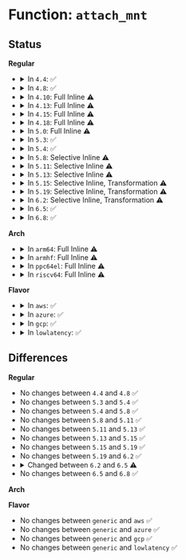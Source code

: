 # Function: <code>attach_mnt</code>

## Status
<b>Regular</b>
<ul>
<li>
<details>
<summary>In <code>4.4</code>: ✅</summary>

```c
void attach_mnt(struct mount *mnt, struct mount *parent, struct mountpoint *mp);
```

**Collision:** Unique Static

**Inline:** No

**Transformation:** False

**Instances:**

```
In fs/namespace.c (ffffffff8122dd10)
Location: fs/namespace.c:862
Inline: False
Direct callers:
  - fs/namespace.c:attach_recursive_mnt
  - fs/namespace.c:SyS_pivot_root
  - fs/namespace.c:SyS_pivot_root
```
**Symbols:**

```
ffffffff8122dd10-ffffffff8122dda6: attach_mnt (STB_LOCAL)
```
</details>
</li>
<li>
<details>
<summary>In <code>4.8</code>: ✅</summary>

```c
void attach_mnt(struct mount *mnt, struct mount *parent, struct mountpoint *mp);
```

**Collision:** Unique Static

**Inline:** No

**Transformation:** False

**Instances:**

```
In fs/namespace.c (ffffffff81256500)
Location: fs/namespace.c:862
Inline: False
Direct callers:
  - fs/namespace.c:SyS_pivot_root
  - fs/namespace.c:SyS_pivot_root
  - fs/namespace.c:attach_recursive_mnt
```
**Symbols:**

```
ffffffff81256500-ffffffff81256596: attach_mnt (STB_LOCAL)
```
</details>
</li>
<li>
<details>
<summary>In <code>4.10</code>: Full Inline ⚠️</summary>

**Collision:** Unique Static

**Inline:** Full

**Transformation:** False

**Instances:**

```
In fs/namespace.c (ffffffff8126bc26)
Location: fs/namespace.c:870
Inline: True
Inline callers:
  - fs/namespace.c:SyS_pivot_root
  - fs/namespace.c:SyS_pivot_root
  - fs/namespace.c:attach_recursive_mnt
  - fs/namespace.c:copy_tree
  - fs/namespace.c:mnt_change_mountpoint
```
</details>
</li>
<li>
<details>
<summary>In <code>4.13</code>: Full Inline ⚠️</summary>

**Collision:** Unique Static

**Inline:** Full

**Transformation:** False

**Instances:**

```
In fs/namespace.c (ffffffff812793ff)
Location: fs/namespace.c:871
Inline: True
Inline callers:
  - fs/namespace.c:SyS_pivot_root
  - fs/namespace.c:SyS_pivot_root
  - fs/namespace.c:attach_recursive_mnt
  - fs/namespace.c:copy_tree
  - fs/namespace.c:mnt_change_mountpoint
```
</details>
</li>
<li>
<details>
<summary>In <code>4.15</code>: Full Inline ⚠️</summary>

**Collision:** Unique Static

**Inline:** Full

**Transformation:** False

**Instances:**

```
In fs/namespace.c (ffffffff8129be3f)
Location: fs/namespace.c:938
Inline: True
Inline callers:
  - fs/namespace.c:SyS_pivot_root
  - fs/namespace.c:SyS_pivot_root
  - fs/namespace.c:attach_recursive_mnt
  - fs/namespace.c:copy_tree
  - fs/namespace.c:mnt_change_mountpoint
```
</details>
</li>
<li>
<details>
<summary>In <code>4.18</code>: Full Inline ⚠️</summary>

**Collision:** Unique Static

**Inline:** Full

**Transformation:** False

**Instances:**

```
In fs/namespace.c (ffffffff812c1f6e)
Location: fs/namespace.c:948
Inline: True
Inline callers:
  - fs/namespace.c:__ia32_sys_pivot_root
  - fs/namespace.c:__ia32_sys_pivot_root
  - fs/namespace.c:__x64_sys_pivot_root
  - fs/namespace.c:__x64_sys_pivot_root
  - fs/namespace.c:attach_recursive_mnt
  - fs/namespace.c:copy_tree
  - fs/namespace.c:mnt_change_mountpoint
```
</details>
</li>
<li>
<details>
<summary>In <code>5.0</code>: Full Inline ⚠️</summary>

**Collision:** Unique Static

**Inline:** Full

**Transformation:** False

**Instances:**

```
In fs/namespace.c (ffffffff812d720e)
Location: fs/namespace.c:860
Inline: True
Inline callers:
  - fs/namespace.c:__ia32_sys_pivot_root
  - fs/namespace.c:__ia32_sys_pivot_root
  - fs/namespace.c:__x64_sys_pivot_root
  - fs/namespace.c:__x64_sys_pivot_root
  - fs/namespace.c:attach_recursive_mnt
  - fs/namespace.c:copy_tree
  - fs/namespace.c:mnt_change_mountpoint
```
</details>
</li>
<li>
<details>
<summary>In <code>5.3</code>: ✅</summary>

```c
void attach_mnt(struct mount *mnt, struct mount *parent, struct mountpoint *mp);
```

**Collision:** Unique Static

**Inline:** No

**Transformation:** False

**Instances:**

```
In fs/namespace.c (ffffffff812ef800)
Location: fs/namespace.c:858
Inline: False
Direct callers:
  - fs/namespace.c:__ia32_sys_pivot_root
  - fs/namespace.c:__ia32_sys_pivot_root
  - fs/namespace.c:__x64_sys_pivot_root
  - fs/namespace.c:__x64_sys_pivot_root
  - fs/namespace.c:attach_recursive_mnt
  - fs/namespace.c:copy_tree
  - fs/namespace.c:mnt_change_mountpoint
```
**Symbols:**

```
ffffffff812ef800-ffffffff812ef858: attach_mnt (STB_LOCAL)
```
</details>
</li>
<li>
<details>
<summary>In <code>5.4</code>: ✅</summary>

```c
void attach_mnt(struct mount *mnt, struct mount *parent, struct mountpoint *mp);
```

**Collision:** Unique Static

**Inline:** No

**Transformation:** False

**Instances:**

```
In fs/namespace.c (ffffffff813012d0)
Location: fs/namespace.c:858
Inline: False
Direct callers:
  - fs/namespace.c:__ia32_sys_pivot_root
  - fs/namespace.c:__ia32_sys_pivot_root
  - fs/namespace.c:__x64_sys_pivot_root
  - fs/namespace.c:__x64_sys_pivot_root
  - fs/namespace.c:attach_recursive_mnt
  - fs/namespace.c:copy_tree
  - fs/namespace.c:mnt_change_mountpoint
```
**Symbols:**

```
ffffffff813012d0-ffffffff81301328: attach_mnt (STB_LOCAL)
```
</details>
</li>
<li>
<details>
<summary>In <code>5.8</code>: Selective Inline ⚠️</summary>

```c
void attach_mnt(struct mount *mnt, struct mount *parent, struct mountpoint *mp);
```

**Collision:** Unique Static

**Inline:** Selective

**Transformation:** False

**Instances:**

```
In fs/namespace.c (ffffffff8133df5e)
Location: fs/namespace.c:874
Inline: True
Inline callers:
  - fs/namespace.c:copy_tree
  - fs/namespace.c:mnt_change_mountpoint
Direct callers:
  - fs/namespace.c:__do_sys_pivot_root
  - fs/namespace.c:__do_sys_pivot_root
  - fs/namespace.c:attach_recursive_mnt
```
**Symbols:**

```
ffffffff8133adc0-ffffffff8133ae7a: attach_mnt (STB_LOCAL)
```
</details>
</li>
<li>
<details>
<summary>In <code>5.11</code>: Selective Inline ⚠️</summary>

```c
void attach_mnt(struct mount *mnt, struct mount *parent, struct mountpoint *mp);
```

**Collision:** Unique Static

**Inline:** Selective

**Transformation:** False

**Instances:**

```
In fs/namespace.c (ffffffff81349fbe)
Location: fs/namespace.c:874
Inline: True
Inline callers:
  - fs/namespace.c:copy_tree
  - fs/namespace.c:mnt_change_mountpoint
Direct callers:
  - fs/namespace.c:__do_sys_pivot_root
  - fs/namespace.c:__do_sys_pivot_root
  - fs/namespace.c:attach_recursive_mnt
```
**Symbols:**

```
ffffffff81346ab0-ffffffff81346b6a: attach_mnt (STB_LOCAL)
```
</details>
</li>
<li>
<details>
<summary>In <code>5.13</code>: Selective Inline ⚠️</summary>

```c
void attach_mnt(struct mount *mnt, struct mount *parent, struct mountpoint *mp);
```

**Collision:** Unique Static

**Inline:** Selective

**Transformation:** False

**Instances:**

```
In fs/namespace.c (ffffffff813509ae)
Location: fs/namespace.c:881
Inline: True
Inline callers:
  - fs/namespace.c:copy_tree
  - fs/namespace.c:mnt_change_mountpoint
Direct callers:
  - fs/namespace.c:__do_sys_pivot_root
  - fs/namespace.c:__do_sys_pivot_root
  - fs/namespace.c:attach_recursive_mnt
```
**Symbols:**

```
ffffffff8134ce40-ffffffff8134cefa: attach_mnt (STB_LOCAL)
```
</details>
</li>
<li>
<details>
<summary>In <code>5.15</code>: Selective Inline, Transformation ⚠️</summary>

```c
void attach_mnt(struct mount *mnt, struct mount *parent, struct mountpoint *mp);
```

**Collision:** Unique Static

**Inline:** Selective

**Transformation:** True

**Instances:**

```
In fs/namespace.c (ffffffff8139ed6e)
Location: fs/namespace.c:890
Inline: True
Inline callers:
  - fs/namespace.c:copy_tree
  - fs/namespace.c:mnt_change_mountpoint
Direct callers:
  - fs/namespace.c:__do_sys_pivot_root
  - fs/namespace.c:__do_sys_pivot_root
  - fs/namespace.c:attach_recursive_mnt
```
**Symbols:**

```
ffffffff8139adb0-ffffffff8139ae89: attach_mnt (STB_LOCAL)
ffffffff81cc3f03-ffffffff81cc3f1f: attach_mnt.cold (STB_LOCAL)
```
</details>
</li>
<li>
<details>
<summary>In <code>5.19</code>: Selective Inline, Transformation ⚠️</summary>

```c
void attach_mnt(struct mount *mnt, struct mount *parent, struct mountpoint *mp);
```

**Collision:** Unique Static

**Inline:** Selective

**Transformation:** True

**Instances:**

```
In fs/namespace.c (ffffffff8142202d)
Location: fs/namespace.c:926
Inline: True
Inline callers:
  - fs/namespace.c:copy_tree
  - fs/namespace.c:mnt_change_mountpoint
Direct callers:
  - fs/namespace.c:__do_sys_pivot_root
  - fs/namespace.c:__do_sys_pivot_root
  - fs/namespace.c:attach_recursive_mnt
```
**Symbols:**

```
ffffffff8141e010-ffffffff8141e0f7: attach_mnt (STB_LOCAL)
ffffffff81e76851-ffffffff81e7686d: attach_mnt.cold (STB_LOCAL)
```
</details>
</li>
<li>
<details>
<summary>In <code>6.2</code>: Selective Inline, Transformation ⚠️</summary>

```c
void attach_mnt(struct mount *mnt, struct mount *parent, struct mountpoint *mp);
```

**Collision:** Unique Static

**Inline:** Selective

**Transformation:** True

**Instances:**

```
In fs/namespace.c (ffffffff814ae64d)
Location: fs/namespace.c:1037
Inline: True
Inline callers:
  - fs/namespace.c:copy_tree
  - fs/namespace.c:mnt_change_mountpoint
Direct callers:
  - fs/namespace.c:__do_sys_pivot_root
  - fs/namespace.c:__do_sys_pivot_root
  - fs/namespace.c:attach_recursive_mnt
```
**Symbols:**

```
ffffffff814aa720-ffffffff814aa807: attach_mnt (STB_LOCAL)
ffffffff82068c52-ffffffff82068c6e: attach_mnt.cold (STB_LOCAL)
```
</details>
</li>
<li>
<details>
<summary>In <code>6.5</code>: ✅</summary>

```c
void attach_mnt(struct mount *mnt, struct mount *parent, struct mountpoint *mp, bool beneath);
```

**Collision:** Unique Static

**Inline:** No

**Transformation:** False

**Instances:**

```
In fs/namespace.c (ffffffff814e2d40)
Location: fs/namespace.c:992
Inline: False
Direct callers:
  - fs/namespace.c:__do_sys_pivot_root
  - fs/namespace.c:__do_sys_pivot_root
  - fs/namespace.c:attach_recursive_mnt
  - fs/namespace.c:copy_tree
  - fs/namespace.c:mnt_change_mountpoint
```
**Symbols:**

```
ffffffff814e2d40-ffffffff814e2e1f: attach_mnt (STB_LOCAL)
```
</details>
</li>
<li>
<details>
<summary>In <code>6.8</code>: ✅</summary>

```c
void attach_mnt(struct mount *mnt, struct mount *parent, struct mountpoint *mp, bool beneath);
```

**Collision:** Unique Static

**Inline:** No

**Transformation:** False

**Instances:**

```
In fs/namespace.c (ffffffff81516b30)
Location: fs/namespace.c:980
Inline: False
Direct callers:
  - fs/namespace.c:__do_sys_pivot_root
  - fs/namespace.c:__do_sys_pivot_root
  - fs/namespace.c:attach_recursive_mnt
  - fs/namespace.c:copy_tree
  - fs/namespace.c:mnt_change_mountpoint
```
**Symbols:**

```
ffffffff81516b30-ffffffff81516c0f: attach_mnt (STB_LOCAL)
```
</details>
</li>
</ul>
<b>Arch</b>
<ul>
<li>
<details>
<summary>In <code>arm64</code>: Full Inline ⚠️</summary>

**Collision:** Unique Static

**Inline:** Full

**Transformation:** False

**Instances:**

```
In fs/namespace.c (ffff8000103baa54)
Location: fs/namespace.c:858
Inline: True
Inline callers:
  - fs/namespace.c:__arm64_sys_pivot_root
  - fs/namespace.c:__arm64_sys_pivot_root
  - fs/namespace.c:attach_recursive_mnt
  - fs/namespace.c:copy_tree
  - fs/namespace.c:mnt_change_mountpoint
```
</details>
</li>
<li>
<details>
<summary>In <code>armhf</code>: Full Inline ⚠️</summary>

**Collision:** Unique Static

**Inline:** Full

**Transformation:** False

**Instances:**

```
In fs/namespace.c (c05987a4)
Location: fs/namespace.c:858
Inline: True
Inline callers:
  - fs/namespace.c:__se_sys_pivot_root
  - fs/namespace.c:__se_sys_pivot_root
  - fs/namespace.c:attach_recursive_mnt
  - fs/namespace.c:copy_tree
  - fs/namespace.c:mnt_change_mountpoint
```
</details>
</li>
<li>
<details>
<summary>In <code>ppc64el</code>: Full Inline ⚠️</summary>

**Collision:** Unique Static

**Inline:** Full

**Transformation:** False

**Instances:**

```
In fs/namespace.c (c0000000004b82e0)
Location: fs/namespace.c:858
Inline: True
Inline callers:
  - fs/namespace.c:__se_sys_pivot_root
  - fs/namespace.c:__se_sys_pivot_root
  - fs/namespace.c:attach_recursive_mnt
  - fs/namespace.c:copy_tree
  - fs/namespace.c:mnt_change_mountpoint
```
</details>
</li>
<li>
<details>
<summary>In <code>riscv64</code>: Full Inline ⚠️</summary>

**Collision:** Unique Static

**Inline:** Full

**Transformation:** False

**Instances:**

```
In fs/namespace.c (ffffffe00027ce92)
Location: fs/namespace.c:858
Inline: True
Inline callers:
  - fs/namespace.c:__se_sys_pivot_root
  - fs/namespace.c:__se_sys_pivot_root
  - fs/namespace.c:attach_recursive_mnt
  - fs/namespace.c:copy_tree
  - fs/namespace.c:mnt_change_mountpoint
```
</details>
</li>
</ul>
<b>Flavor</b>
<ul>
<li>
<details>
<summary>In <code>aws</code>: ✅</summary>

```c
void attach_mnt(struct mount *mnt, struct mount *parent, struct mountpoint *mp);
```

**Collision:** Unique Static

**Inline:** No

**Transformation:** False

**Instances:**

```
In fs/namespace.c (ffffffff812f98b0)
Location: fs/namespace.c:858
Inline: False
Direct callers:
  - fs/namespace.c:__ia32_sys_pivot_root
  - fs/namespace.c:__ia32_sys_pivot_root
  - fs/namespace.c:__x64_sys_pivot_root
  - fs/namespace.c:__x64_sys_pivot_root
  - fs/namespace.c:attach_recursive_mnt
  - fs/namespace.c:copy_tree
  - fs/namespace.c:mnt_change_mountpoint
```
**Symbols:**

```
ffffffff812f98b0-ffffffff812f9908: attach_mnt (STB_LOCAL)
```
</details>
</li>
<li>
<details>
<summary>In <code>azure</code>: ✅</summary>

```c
void attach_mnt(struct mount *mnt, struct mount *parent, struct mountpoint *mp);
```

**Collision:** Unique Static

**Inline:** No

**Transformation:** False

**Instances:**

```
In fs/namespace.c (ffffffff812ea4d0)
Location: fs/namespace.c:858
Inline: False
Direct callers:
  - fs/namespace.c:__ia32_sys_pivot_root
  - fs/namespace.c:__ia32_sys_pivot_root
  - fs/namespace.c:__x64_sys_pivot_root
  - fs/namespace.c:__x64_sys_pivot_root
  - fs/namespace.c:attach_recursive_mnt
  - fs/namespace.c:copy_tree
  - fs/namespace.c:mnt_change_mountpoint
```
**Symbols:**

```
ffffffff812ea4d0-ffffffff812ea528: attach_mnt (STB_LOCAL)
```
</details>
</li>
<li>
<details>
<summary>In <code>gcp</code>: ✅</summary>

```c
void attach_mnt(struct mount *mnt, struct mount *parent, struct mountpoint *mp);
```

**Collision:** Unique Static

**Inline:** No

**Transformation:** False

**Instances:**

```
In fs/namespace.c (ffffffff812f76a0)
Location: fs/namespace.c:858
Inline: False
Direct callers:
  - fs/namespace.c:__ia32_sys_pivot_root
  - fs/namespace.c:__ia32_sys_pivot_root
  - fs/namespace.c:__x64_sys_pivot_root
  - fs/namespace.c:__x64_sys_pivot_root
  - fs/namespace.c:attach_recursive_mnt
  - fs/namespace.c:copy_tree
  - fs/namespace.c:mnt_change_mountpoint
```
**Symbols:**

```
ffffffff812f76a0-ffffffff812f76f8: attach_mnt (STB_LOCAL)
```
</details>
</li>
<li>
<details>
<summary>In <code>lowlatency</code>: ✅</summary>

```c
void attach_mnt(struct mount *mnt, struct mount *parent, struct mountpoint *mp);
```

**Collision:** Unique Static

**Inline:** No

**Transformation:** False

**Instances:**

```
In fs/namespace.c (ffffffff813088e0)
Location: fs/namespace.c:858
Inline: False
Direct callers:
  - fs/namespace.c:__ia32_sys_pivot_root
  - fs/namespace.c:__ia32_sys_pivot_root
  - fs/namespace.c:__x64_sys_pivot_root
  - fs/namespace.c:__x64_sys_pivot_root
  - fs/namespace.c:attach_recursive_mnt
  - fs/namespace.c:copy_tree
  - fs/namespace.c:mnt_change_mountpoint
```
**Symbols:**

```
ffffffff813088e0-ffffffff81308938: attach_mnt (STB_LOCAL)
```
</details>
</li>
</ul>

## Differences
<b>Regular</b>
<ul>
<li>
No changes between <code>4.4</code> and <code>4.8</code> ✅
</li>
<li>
No changes between <code>5.3</code> and <code>5.4</code> ✅
</li>
<li>
No changes between <code>5.4</code> and <code>5.8</code> ✅
</li>
<li>
No changes between <code>5.8</code> and <code>5.11</code> ✅
</li>
<li>
No changes between <code>5.11</code> and <code>5.13</code> ✅
</li>
<li>
No changes between <code>5.13</code> and <code>5.15</code> ✅
</li>
<li>
No changes between <code>5.15</code> and <code>5.19</code> ✅
</li>
<li>
No changes between <code>5.19</code> and <code>6.2</code> ✅
</li>
<li>
<details>
<summary>Changed between <code>6.2</code> and <code>6.5</code> ⚠️</summary>
<ul>
<li>
<b>Param added. </b>
<code>bool beneath</code>
</li>
</ul>
</details>
</li>
<li>
No changes between <code>6.5</code> and <code>6.8</code> ✅
</li>
</ul>
<b>Arch</b>
<ul>
</ul>
<b>Flavor</b>
<ul>
<li>
No changes between <code>generic</code> and <code>aws</code> ✅
</li>
<li>
No changes between <code>generic</code> and <code>azure</code> ✅
</li>
<li>
No changes between <code>generic</code> and <code>gcp</code> ✅
</li>
<li>
No changes between <code>generic</code> and <code>lowlatency</code> ✅
</li>
</ul>

